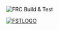 ![FRC Build & Test](https://github.com/dillontherrien/7913-FRC-2022/workflows/FRC%20Build%20&%20Test/badge.svg) 

[![FSTLOGO](https://www.fst.com/-/media/images/branding/logo_freudenberg.svg)](https://www.fst.com/)
